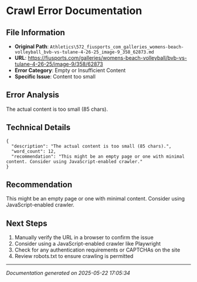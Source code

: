 # Crawl Error Documentation

## File Information
- **Original Path**: `Athletics\572_fiusports_com_galleries_womens-beach-volleyball_bvb-vs-tulane-4-26-25_image-9_358_62873.md`
- **URL**: https://fiusports.com/galleries/womens-beach-volleyball/bvb-vs-tulane-4-26-25/image-9/358/62873
- **Error Category**: Empty or Insufficient Content
- **Specific Issue**: Content too small

## Error Analysis
The actual content is too small (85 chars).

## Technical Details
```
{
  "description": "The actual content is too small (85 chars).",
  "word_count": 12,
  "recommendation": "This might be an empty page or one with minimal content. Consider using JavaScript-enabled crawler."
}
```

## Recommendation
This might be an empty page or one with minimal content. Consider using JavaScript-enabled crawler.

## Next Steps
1. Manually verify the URL in a browser to confirm the issue
2. Consider using a JavaScript-enabled crawler like Playwright
3. Check for any authentication requirements or CAPTCHAs on the site
4. Review robots.txt to ensure crawling is permitted

---
*Documentation generated on 2025-05-22 17:05:34*
